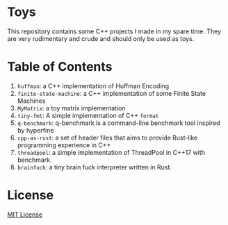 # Toys

This repository contains some C++ projects I made in my spare time. They are very rudimentary and crude and should only be used as toys.

# Table of Contents

1. `huffman`: a C++ implementation of Huffman Encoding
2. `finite-state-machine`: a C++ implementation of some Finite State Machines
3. `MyMatrix`: a toy matrix implementation
4. `tiny-fmt`: A simple implementation of C++ `format`
5. `q-benchmark`: q-benchmark is a command-line benchmark tool inspired by hyperfine
6. `cpp-as-rust`: a set of header files that aims to provide Rust-like programming experience in C++
7. `threadpool`: a simple implementation of ThreadPool in C++17 with benchmark.
8. `brainfuck`: a tiny brain fuck interpreter written in Rust.

# License

[MIT License](./LICENSE)
